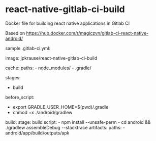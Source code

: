 # react-native-gitlab-ci-build
Docker file for building react native applications in Gitlab CI

Based on https://hub.docker.com/r/magiczvn/gitlab-ci-react-native-android/

sample .gitlab-ci.yml:


image: jpkrause/react-native-gitlab-ci-build

cache:
  paths:
    - node_modules/
    - .gradle/

stages:
  - build

before_script:
  - export GRADLE_USER_HOME=$(pwd)/.gradle
  - chmod +x ./android/gradlew

build:
  stage: build
  script:
    - npm install --unsafe-perm
    - cd android && ./gradlew assembleDebug --stacktrace
  artifacts:
    paths:
    - android/app/build/outputs/apk
```
